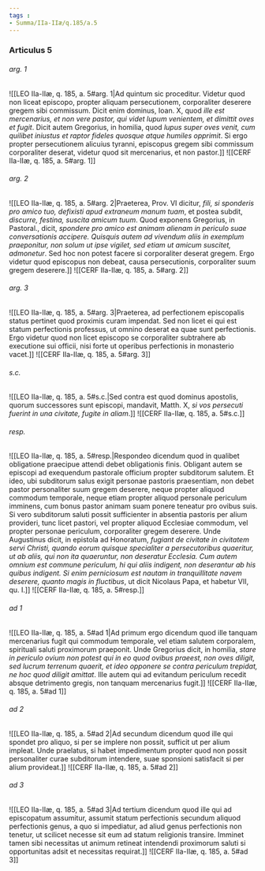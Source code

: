 ```yaml
---
tags : 
- Summa/IIa-IIæ/q.185/a.5
---
```


### Articulus 5

###### arg. 1
![[LEO IIa-IIæ, q. 185, a. 5#arg. 1|Ad quintum sic proceditur. Videtur quod non liceat episcopo, propter aliquam persecutionem, corporaliter deserere gregem sibi commissum. Dicit enim dominus, Ioan. X, quod *ille est mercenarius, et non vere pastor, qui videt lupum venientem, et dimittit oves et fugit*. Dicit autem Gregorius, in homilia, quod *lupus super oves venit, cum quilibet iniustus et raptor fideles quosque atque humiles opprimit*. Si ergo propter persecutionem alicuius tyranni, episcopus gregem sibi commissum corporaliter deserat, videtur quod sit mercenarius, et non pastor.]]
![[CERF IIa-IIæ, q. 185, a. 5#arg. 1]]

###### arg. 2
![[LEO IIa-IIæ, q. 185, a. 5#arg. 2|Praeterea, Prov. VI dicitur, *fili, si sponderis pro amico tuo, defixisti apud extraneum manum tuam*, et postea subdit, *discurre, festina, suscita amicum tuum*. Quod exponens Gregorius, in Pastoral., dicit, *spondere pro amico est animam alienam in periculo suae conversationis accipere. Quisquis autem ad vivendum aliis in exemplum praeponitur, non solum ut ipse vigilet, sed etiam ut amicum suscitet, admonetur*. Sed hoc non potest facere si corporaliter deserat gregem. Ergo videtur quod episcopus non debeat, causa persecutionis, corporaliter suum gregem deserere.]]
![[CERF IIa-IIæ, q. 185, a. 5#arg. 2]]

###### arg. 3
![[LEO IIa-IIæ, q. 185, a. 5#arg. 3|Praeterea, ad perfectionem episcopalis status pertinet quod proximis curam impendat. Sed non licet ei qui est statum perfectionis professus, ut omnino deserat ea quae sunt perfectionis. Ergo videtur quod non licet episcopo se corporaliter subtrahere ab executione sui officii, nisi forte ut operibus perfectionis in monasterio vacet.]]
![[CERF IIa-IIæ, q. 185, a. 5#arg. 3]]

###### s.c.
![[LEO IIa-IIæ, q. 185, a. 5#s.c.|Sed contra est quod dominus apostolis, quorum successores sunt episcopi, mandavit, Matth. X, *si vos persecuti fuerint in una civitate, fugite in aliam*.]]
![[CERF IIa-IIæ, q. 185, a. 5#s.c.]]

###### resp.
![[LEO IIa-IIæ, q. 185, a. 5#resp.|Respondeo dicendum quod in qualibet obligatione praecipue attendi debet obligationis finis. Obligant autem se episcopi ad exequendum pastorale officium propter subditorum salutem. Et ideo, ubi subditorum salus exigit personae pastoris praesentiam, non debet pastor personaliter suum gregem deserere, neque propter aliquod commodum temporale, neque etiam propter aliquod personale periculum imminens, cum bonus pastor animam suam ponere teneatur pro ovibus suis. Si vero subditorum saluti possit sufficienter in absentia pastoris per alium provideri, tunc licet pastori, vel propter aliquod Ecclesiae commodum, vel propter personae periculum, corporaliter gregem deserere. Unde Augustinus dicit, in epistola ad Honoratum, *fugiant de civitate in civitatem servi Christi, quando eorum quisque specialiter a persecutoribus quaeritur, ut ab aliis, qui non ita quaeruntur, non deseratur Ecclesia. Cum autem omnium est commune periculum, hi qui aliis indigent, non deserantur ab his quibus indigent. Si enim perniciosum est nautam in tranquillitate navem deserere, quanto magis in fluctibus*, ut dicit Nicolaus Papa, et habetur VII, qu. I.]]
![[CERF IIa-IIæ, q. 185, a. 5#resp.]]

###### ad 1
![[LEO IIa-IIæ, q. 185, a. 5#ad 1|Ad primum ergo dicendum quod ille tanquam mercenarius fugit qui commodum temporale, vel etiam salutem corporalem, spirituali saluti proximorum praeponit. Unde Gregorius dicit, in homilia, *stare in periculo ovium non potest qui in eo quod ovibus praeest, non oves diligit, sed lucrum terrenum quaerit, et ideo opponere se contra periculum trepidat, ne hoc quod diligit amittat*. Ille autem qui ad evitandum periculum recedit absque detrimento gregis, non tanquam mercenarius fugit.]]
![[CERF IIa-IIæ, q. 185, a. 5#ad 1]]

###### ad 2
![[LEO IIa-IIæ, q. 185, a. 5#ad 2|Ad secundum dicendum quod ille qui spondet pro aliquo, si per se implere non possit, sufficit ut per alium impleat. Unde praelatus, si habet impedimentum propter quod non possit personaliter curae subditorum intendere, suae sponsioni satisfacit si per alium provideat.]]
![[CERF IIa-IIæ, q. 185, a. 5#ad 2]]

###### ad 3
![[LEO IIa-IIæ, q. 185, a. 5#ad 3|Ad tertium dicendum quod ille qui ad episcopatum assumitur, assumit statum perfectionis secundum aliquod perfectionis genus, a quo si impediatur, ad aliud genus perfectionis non tenetur, ut scilicet necesse sit eum ad statum religionis transire. Imminet tamen sibi necessitas ut animum retineat intendendi proximorum saluti si opportunitas adsit et necessitas requirat.]]
![[CERF IIa-IIæ, q. 185, a. 5#ad 3]]

